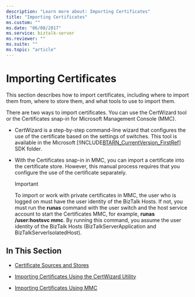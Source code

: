 ```yaml
---
description: "Learn more about: Importing Certificates"
title: "Importing Certificates"
ms.custom: ""
ms.date: "06/08/2017"
ms.service: biztalk-server
ms.reviewer: ""
ms.suite: ""
ms.topic: "article"
---
```

# Importing Certificates
This section describes how to import certificates, including where to import them from, where to store them, and what tools to use to import them.  
  
 There are two ways to import certificates. You can use the CertWizard tool or the Certificates snap-in for Microsoft Management Console (MMC).  
  
- CertWizard is a step-by-step command-line wizard that configures the use of the certificate based on the settings of switches. This tool is available in the Microsoft [!INCLUDE[BTARN_CurrentVersion_FirstRef](../../includes/btarn-currentversion-firstref-md.md)] SDK folder.  
  
- With the Certificates snap-in in MMC, you can import a certificate into the certificate store. However, this manual process requires that you configure the use of the certificate separately.  
  
  > [!IMPORTANT]
  >  To import or work with private certificates in MMC, the user who is logged on must have the user identity of the BizTalk Hosts. If not, you must run the **runas** command with the user switch and the host service account to start the Certificates MMC, for example, **runas /user:hostsvc mmc**. By running this command, you assume the user identity of the BizTalk Hosts (BizTalkServerApplication and BizTalkServerIsolatedHost).  
  
## In This Section  
  
-   [Certificate Sources and Stores](../../adapters-and-accelerators/accelerator-rosettanet/certificate-sources-and-stores.md)  
  
-   [Importing Certificates Using the CertWizard Utility](../../adapters-and-accelerators/accelerator-rosettanet/importing-certificates-using-the-certwizard-utility.md)  
  
-   [Importing Certificates Using MMC](../../adapters-and-accelerators/accelerator-rosettanet/importing-certificates-using-mmc.md)
